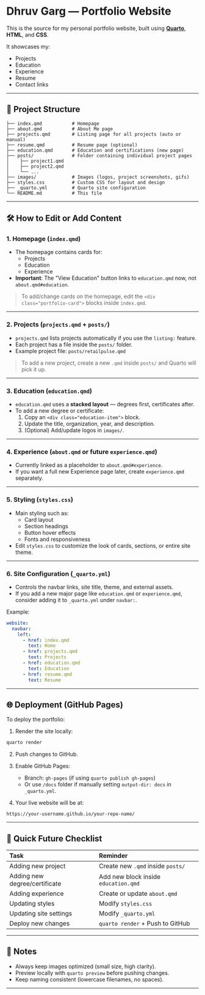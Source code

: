 # Dhruv Garg — Portfolio Website

This is the source for my personal portfolio website, built using **[Quarto](https://quarto.org/)**, **HTML**, and **CSS**.

It showcases my:
- Projects
- Education
- Experience
- Resume
- Contact links

---

## 📂 Project Structure

```
├── index.qmd           # Homepage
├── about.qmd           # About Me page
├── projects.qmd        # Listing page for all projects (auto or manual)
├── resume.qmd          # Resume page (optional)
├── education.qmd       # Education and certifications (new page)
├── posts/              # Folder containing individual project pages
│    ├── project1.qmd
│    ├── project2.qmd
│    └── ...
├── images/             # Images (logos, project screenshots, gifs)
├── styles.css          # Custom CSS for layout and design
├── _quarto.yml         # Quarto site configuration
└── README.md           # This file
```

---

## 🛠 How to Edit or Add Content

### 1. Homepage (`index.qmd`)

- The homepage contains cards for:
  - Projects
  - Education
  - Experience
- **Important**: The "View Education" button links to `education.qmd` now, not `about.qmd#education`.

> To add/change cards on the homepage, edit the `<div class="portfolio-card">` blocks inside `index.qmd`.

---

### 2. Projects (`projects.qmd` + `posts/`)

- `projects.qmd` lists projects automatically if you use the `listing:` feature.
- Each project has a file inside the `posts/` folder.
- Example project file: `posts/retailpulse.qmd`

> To add a new project, create a new `.qmd` inside `posts/` and Quarto will pick it up.

---

### 3. Education (`education.qmd`)

- `education.qmd` uses a **stacked layout** — degrees first, certificates after.
- To add a new degree or certificate:
  1. Copy an `<div class="education-item">` block.
  2. Update the title, organization, year, and description.
  3. (Optional) Add/update logos in `images/`.

---

### 4. Experience (`about.qmd` or future `experience.qmd`)

- Currently linked as a placeholder to `about.qmd#experience`.
- If you want a full new Experience page later, create `experience.qmd` separately.

---

### 5. Styling (`styles.css`)

- Main styling such as:
  - Card layout
  - Section headings
  - Button hover effects
  - Fonts and responsiveness
- Edit `styles.css` to customize the look of cards, sections, or entire site theme.

---

### 6. Site Configuration (`_quarto.yml`)

- Controls the navbar links, site title, theme, and external assets.
- If you add a new major page like `education.qmd` or `experience.qmd`, consider adding it to `_quarto.yml` under `navbar:`.

Example:

```yaml
website:
  navbar:
    left:
      - href: index.qmd
        text: Home
      - href: projects.qmd
        text: Projects
      - href: education.qmd
        text: Education
      - href: resume.qmd
        text: Resume
```

---

## 🌐 Deployment (GitHub Pages)

To deploy the portfolio:

1. Render the site locally:

```bash
quarto render
```

2. Push changes to GitHub.

3. Enable GitHub Pages:
   - Branch: `gh-pages` (if using `quarto publish gh-pages`)
   - Or use `/docs` folder if manually setting `output-dir: docs` in `_quarto.yml`.

4. Your live website will be at:

```
https://your-username.github.io/your-repo-name/
```

---

## 📝 Quick Future Checklist

| Task                           | Reminder |
|:--------------------------------|:---------|
| Adding new project              | Create new `.qmd` inside `posts/` |
| Adding new degree/certificate   | Add new block inside `education.qmd` |
| Adding experience               | Create or update `about.qmd` |
| Updating styles                 | Modify `styles.css` |
| Updating site settings          | Modify `_quarto.yml` |
| Deploy new changes              | `quarto render` + Push to GitHub |

---

## 📌 Notes

- Always keep images optimized (small size, high clarity).
- Preview locally with `quarto preview` before pushing changes.
- Keep naming consistent (lowercase filenames, no spaces).

---


